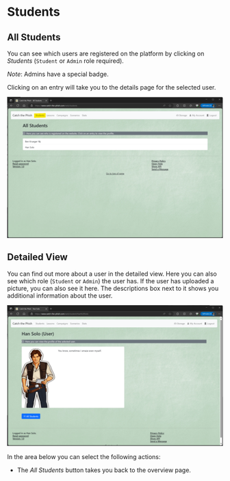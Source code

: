 # Students

## All Students

You can see which users are registered on the platform by clicking on _Students_ (`Student` or `Admin` role required).

_Note_: Admins have a special badge.

Clicking on an entry will take you to the details page for the selected user.

![All Students](./img/students_all.png)

## Detailed View

You can find out more about a user in the detailed view. Here you can also see which role (`Student` or `Admin`) the user has.
If the user has uploaded a picture, you can also see it here.
The descriptions box next to it shows you additional information about the user.

![Student Detail](./img/students_detail.png)

In the area below you can select the following actions:

- The _All Students_ button takes you back to the overview page.
